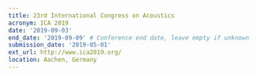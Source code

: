 ```yaml
---
title: 23rd International Congress on Acoustics
acronym: ICA 2019
date: '2019-09-03'
end_date: '2019-09-09' # Conference end date, leave empty if unknown
submission_date: '2019-05-01'
ext_url: http://www.ica2019.org/
location: Aachen, Germany
---
```

